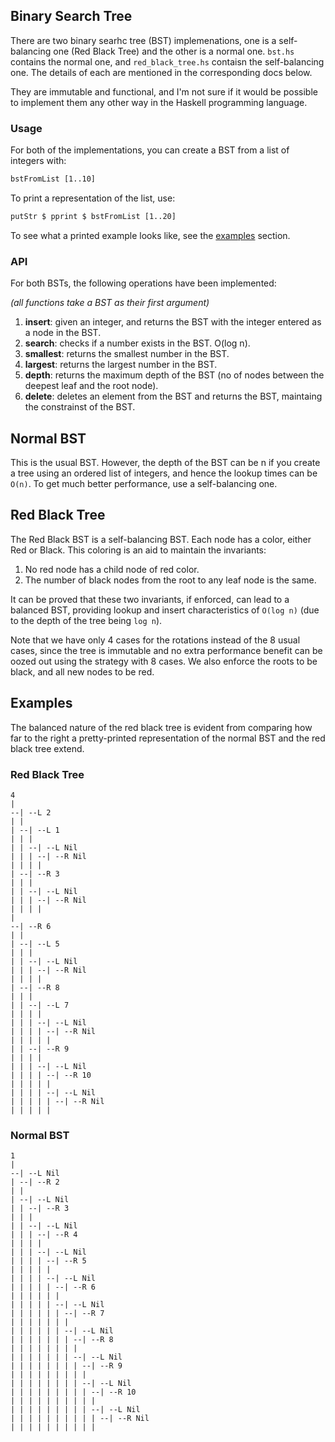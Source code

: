 ## Binary Search Tree
There are two binary searhc tree (BST) implemenations, one is a self-balancing one (Red Black Tree) and the other is a normal one.
`bst.hs` contains the normal one, and `red_black_tree.hs` contaisn the self-balancing one. The details of each are mentioned in the corresponding docs below.

They are immutable and functional, and I'm not sure if it would be possible to implement them any other way in the Haskell programming language.

### Usage
For both of the implementations, you can create a BST from a list of integers with:

```lhs
bstFromList [1..10]
```

To print a representation of the list, use:
```lhs
putStr $ pprint $ bstFromList [1..20]
```

To see what a printed example looks like, see the [examples](#examples) section.

### API

For both BSTs, the following operations have been implemented:

*(all functions take a BST as their first argument)*
1. **insert**: given an integer, and returns the BST with the integer entered as a node in the BST.
2. **search**: checks if a number exists in the BST. O(log n).
3. **smallest**: returns the smallest number in the BST.
4. **largest**: returns the largest number in the BST.
5. **depth**: returns the maximum depth of the BST (no of nodes between the deepest leaf and the root node).
6. **delete**: deletes an element from the BST and returns the BST, maintaing the constrainst of the BST.

## Normal BST
This is the usual BST. However, the depth of the BST can be n if you create a tree using an ordered list of integers, and hence the lookup times can be `O(n)`. To get much better performance, use a self-balancing one.

## Red Black Tree
The Red Black BST is a self-balancing BST. Each node has a color, either Red or Black. This coloring is an aid to maintain the invariants:
1. No red node has a child node of red color.
2. The number of black nodes from the root to any leaf node is the same.

It can be proved that these two invariants, if enforced, can lead to a balanced BST, providing lookup and insert characteristics of `O(log n)` (due to the depth of the tree being `log n`).

Note that we have only 4 cases for the rotations instead of the 8 usual cases, since the tree is immutable and no extra performance benefit can be oozed out using the strategy with 8 cases. We also enforce the roots to be black, and all new nodes to be red.


## Examples

The balanced nature of the red black tree is evident from comparing how far to the right a pretty-printed representation of the normal BST and the red black tree extend.
### Red Black Tree

```
4
|
--| --L 2
| |
| --| --L 1
| | |
| | --| --L Nil
| | | --| --R Nil
| | | |
| --| --R 3
| | |
| | --| --L Nil
| | | --| --R Nil
| | | |
|
--| --R 6
| |
| --| --L 5
| | |
| | --| --L Nil
| | | --| --R Nil
| | | |
| --| --R 8
| | |
| | --| --L 7
| | | |
| | | --| --L Nil
| | | | --| --R Nil
| | | | |
| | --| --R 9
| | | |
| | | --| --L Nil
| | | | --| --R 10
| | | | |
| | | | --| --L Nil
| | | | | --| --R Nil
| | | | |
```
### Normal BST

```
1
|
--| --L Nil
| --| --R 2
| |
| --| --L Nil
| | --| --R 3
| | |
| | --| --L Nil
| | | --| --R 4
| | | |
| | | --| --L Nil
| | | | --| --R 5
| | | | |
| | | | --| --L Nil
| | | | | --| --R 6
| | | | | |
| | | | | --| --L Nil
| | | | | | --| --R 7
| | | | | | |
| | | | | | --| --L Nil
| | | | | | | --| --R 8
| | | | | | | |
| | | | | | | --| --L Nil
| | | | | | | | --| --R 9
| | | | | | | | |
| | | | | | | | --| --L Nil
| | | | | | | | | --| --R 10
| | | | | | | | | |
| | | | | | | | | --| --L Nil
| | | | | | | | | | --| --R Nil
| | | | | | | | | |
```
